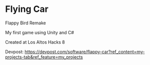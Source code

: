 # Flying Car
Flappy Bird Remake

My first game using Unity and C#

Created at Los Altos Hacks 8

Devpost: https://devpost.com/software/flappy-car?ref_content=my-projects-tab&ref_feature=my_projects
